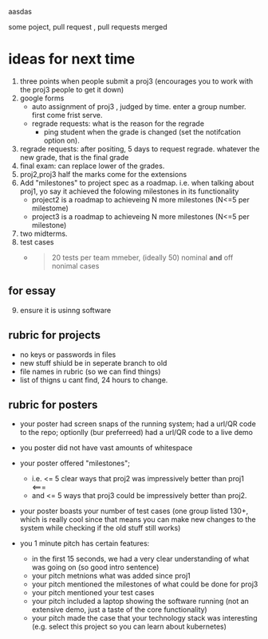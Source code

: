 aasdas

some poject, pull request , pull requests merged

# ideas for next time

1. three points when people submit a proj3 (encourages you to work with the proj3 people to get it down)
2. google forms
   - auto assignment of proj3 , judged by time. enter a group number. first come frist serve.
   - regrade requests: what is the reason for the regrade
     - ping student when the grade is changed (set the notifcation option on). 
3. regrade requests: after positing, 5 days to request regrade. whatever the new grade, that is the final grade
4. final exam: can replace lower of the grades.
5. proj2,proj3 half the marks come for the extensions
6. Add "milestones" to project spec as a roadmap. i.e. when talking about proj1, yo say it achieved the folowing milestones in its functionality
   - project2 is a roadmap to achieveing N more milestones (N<=5 per milestome)
   - project3 is a roadmap to achieveing N more milestones (N<=5 per milestone)
7. two midterms.
8. test cases
    - > 20 tests per team mmeber, (ideally 50)
      > nominal **and** off nonimal cases

## for essay
9. ensure it is usinng software

## rubric for projects
- no keys or passwords in files
- new stuff shiuld be in seperate branch to old
- file names in rubric (so we can find things)
- list of thigns u cant find, 24 hours to change. 

## rubric for posters

- your poster had screen snaps of the running system; had a url/QR code to the repo; optionlly (bur preferreed) had a url/QR code to a live demo
- you poster did not have vast amounts of whitespace

- your poster offered "milestones"; 
  - i.e. <= 5  clear ways that proj2 was impressively better than proj1 <===
  - and  <= 5 ways that proj3 could be impressively better than proj2.

- your poster boasts your number of test cases (one group listed 130+, which is really cool since that means you can  make new changes to the system while checking if the old stuff still works)

- you 1 minute pitch has certain features:
  - in the first 15 seconds, we had a very clear understanding of what was going on (so good intro sentence)
  - your pitch metnions what was added since proj1
  - your pitch mentioned the milestones of what could be done for proj3
  - your pitch mentioned your test cases
  - your pitch included a laptop showing the software  running  (not an extensive demo, just a taste of the core functionality)
  - your pitch made the case that your technology stack was interesting (e.g. select this project so you can
    learn about kubernetes)

